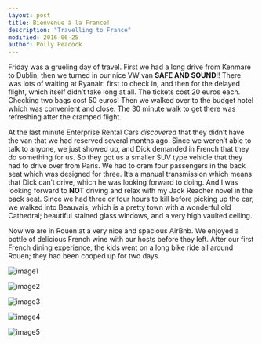 ```yaml
---
layout: post
title: Bienvenue à la France!
description: "Travelling to France"
modified: 2016-06-25
author: Polly Peacock
---
```


Friday was a grueling day of travel. First we had a long drive from Kenmare to Dublin, then we turned in our nice VW van **SAFE AND SOUND**!! There was lots of waiting at Ryanair: first to check in, and then for the delayed flight, which itself didn’t take long at all. The tickets cost 20 euros each. Checking two bags cost 50 euros! Then we walked over to the budget hotel which was convenient and close. The 30 minute walk to get there was refreshing after the cramped flight. 

At the last minute Enterprise Rental Cars *discovered* that they didn’t have the van that we had reserved several months ago. Since we weren’t able to talk to anyone, we just showed up, and Dick demanded in French that they do something for us. So they got us a smaller SUV type vehicle that they had to drive over from Paris. We had to cram four passengers in the back seat which was designed for three. It’s a manual transmission which means that Dick can’t drive, which he was looking forward to doing. And I was looking forward to **NOT** driving and relax with my Jack Reacher novel in the back seat. Since we had three or four hours to kill before picking up the car, we walked into Beauvais, which is a pretty town with a wonderful old Cathedral; beautiful stained glass windows, and a very high vaulted ceiling. 

Now we are in Rouen at a very nice and spacious AirBnb. We enjoyed a bottle of delicious French wine with our hosts before they left. After our first French dining experience, the kids went on a long bike ride all around Rouen; they had been cooped up for two days. 

![image1](/images/625_1.jpg)

![image2](/images/625_2.jpg)

![image3](/images/625_3.jpg)

![image4](/images/625_4.jpg)

![image5](/images/625_5.jpg)
